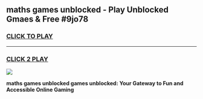 
## maths games unblocked - Play Unblocked Gmaes & Free #9jo78
<h3>
<a href="https://premium.freeplayer.one?title=maths_games_unblocked&ref=01M">CLICK TO PLAY</a></h3>
<hr>

<h3>
<a href="https://premium.freeplayer.one?title=maths_games_unblocked&ref=01M">CLICK 2 PLAY</a>
  
</h3>

<a href="https://premium.freeplayer.one?title=maths_games_unblocked&ref=01M"><img src="https://clearcache.store/games.png"></a>


**maths games unblocked games unblocked: Your Gateway to Fun and Accessible Online Gaming**
